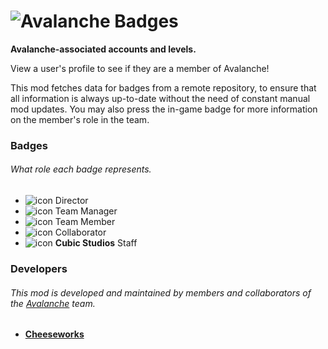 # ![Avalanche Badges](cubicstudios.avalancheindex/banner.png)
**Avalanche-associated accounts and levels.**

View a user's profile to see if they are a member of Avalanche!

This mod fetches data for badges from a remote repository, to ensure that all information is always up-to-date without the need of constant manual mod updates. You may also press the in-game badge for more information on the member's role in the team.

### Badges
###### What role each badge represents.
- ![icon](cubicstudios.avalancheindex/director.png) Director
- ![icon](cubicstudios.avalancheindex/team-manager.png) Team Manager
- ![icon](cubicstudios.avalancheindex/team-member.png) Team Member
- ![icon](cubicstudios.avalancheindex/collaborator.png) Collaborator
- ![icon](cubicstudios.avalancheindex/cubic-studios.png) **Cubic Studios** Staff

### Developers
###### This mod is developed and maintained by members and collaborators of the [Avalanche](https://avalanche.cubicstudios.xyz/) team.
- **[Cheeseworks](user:6408873)**